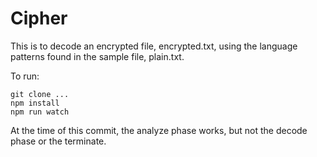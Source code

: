 # Cipher

This is to decode an encrypted file, encrypted.txt, using the language patterns found in the sample file, plain.txt.

To run:

```
git clone ...
npm install
npm run watch
```

At the time of this commit, the analyze phase works, but not the decode phase or the terminate.

